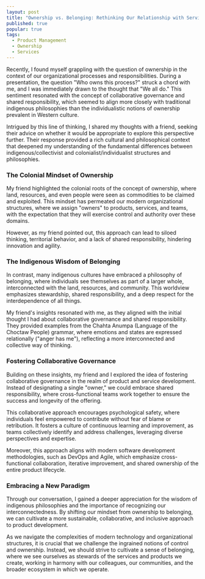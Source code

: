 ```yaml
---
layout: post
title: "Ownership vs. Belonging: Rethinking Our Relationship with Services and Products"
published: true
popular: true
tags:
  - Product Management
  - Ownership
  - Services
---
```


Recently, I found myself grappling with the question of ownership in the context of our organizational processes and responsibilities. During a presentation, the question "Who owns this process?" struck a chord with me, and I was immediately drawn to the thought that "We all do." This sentiment resonated with the concept of collaborative governance and shared responsibility, which seemed to align more closely with traditional indigenous philosophies than the individualistic notions of ownership prevalent in Western culture.

Intrigued by this line of thinking, I shared my thoughts with a friend, seeking their advice on whether it would be appropriate to explore this perspective further. Their response provided a rich cultural and philosophical context that deepened my understanding of the fundamental differences between indigenous/collectivist and colonialist/individualist structures and philosophies.

### The Colonial Mindset of Ownership

My friend highlighted the colonial roots of the concept of ownership, where land, resources, and even people were seen as commodities to be claimed and exploited. This mindset has permeated our modern organizational structures, where we assign "owners" to products, services, and teams, with the expectation that they will exercise control and authority over these domains.

However, as my friend pointed out, this approach can lead to siloed thinking, territorial behavior, and a lack of shared responsibility, hindering innovation and agility.

### The Indigenous Wisdom of Belonging

In contrast, many indigenous cultures have embraced a philosophy of belonging, where individuals see themselves as part of a larger whole, interconnected with the land, resources, and community. This worldview emphasizes stewardship, shared responsibility, and a deep respect for the interdependence of all things.

My friend's insights resonated with me, as they aligned with the initial thought I had about collaborative governance and shared responsibility. They provided examples from the Chahta Anumpa (Language of the Choctaw People) grammar, where emotions and states are expressed relationally ("anger has me"), reflecting a more interconnected and collective way of thinking.

### Fostering Collaborative Governance

Building on these insights, my friend and I explored the idea of fostering collaborative governance in the realm of product and service development. Instead of designating a single "owner," we could embrace shared responsibility, where cross-functional teams work together to ensure the success and longevity of the offering.

This collaborative approach encourages psychological safety, where individuals feel empowered to contribute without fear of blame or retribution. It fosters a culture of continuous learning and improvement, as teams collectively identify and address challenges, leveraging diverse perspectives and expertise.

Moreover, this approach aligns with modern software development methodologies, such as DevOps and Agile, which emphasize cross-functional collaboration, iterative improvement, and shared ownership of the entire product lifecycle.

### Embracing a New Paradigm

Through our conversation, I gained a deeper appreciation for the wisdom of indigenous philosophies and the importance of recognizing our interconnectedness. By shifting our mindset from ownership to belonging, we can cultivate a more sustainable, collaborative, and inclusive approach to product development.

As we navigate the complexities of modern technology and organizational structures, it is crucial that we challenge the ingrained notions of control and ownership. Instead, we should strive to cultivate a sense of belonging, where we see ourselves as stewards of the services and products we create, working in harmony with our colleagues, our communities, and the broader ecosystem in which we operate.

